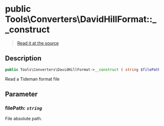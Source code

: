 # public Tools\Converters\DavidHillFormat::__construct

> [Read it at the source](https://github.com/julien-boudry/Condorcet/blob/master/src/Tools/Converters/DavidHillFormat.php#L33)

## Description    

```php
public Tools\Converters\DavidHillFormat->__construct ( string $filePath )
```

Read a Tideman format file

## Parameter

### **filePath:** *`string`*   
File absolute path.    
